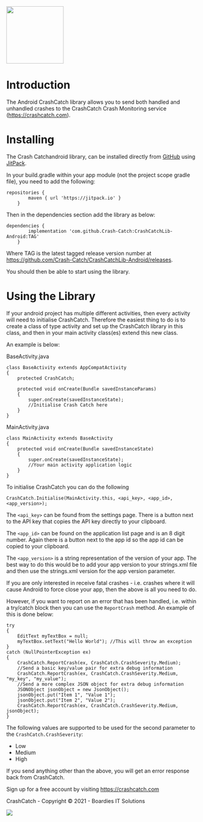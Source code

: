 <img src="https://crashcatch.com/images/logo.png" width="150">


# Introduction
The Android CrashCatch library allows you to send both handled and
unhandled crashes to the CrashCatch Crash Monitoring service 
(https://crashcatch.com). 

# Installing
The Crash Catchandroid library, can be installed directly from 
[GitHub](https://github.com) using [JitPack](https://jitpack.io). 

In your build.gradle within your app module (not the project scope
gradle file), you need to add the following:
```
repositories {
        maven { url 'https://jitpack.io' }
    }
```

Then in the dependencies section add the library as below:
```
dependencies {
        implementation 'com.github.Crash-Catch:CrashCatchLib-Android:TAG'
    }
```

Where TAG is the latest tagged release version number at https://github.com/Crash-Catch/CrashCatchLib-Android/releases.

You should then be able to start using the library. 

# Using the Library
If your android project has multiple different activities, then every
activity will need to initialise CrashCatch. Therefore the easiest thing to
do is to create a class of type activity and set up the CrashCatch library
in this class, and then in your main activity class(es) extend this new class. 

An example is below:

BaseActivity.java
```
class BaseActivity extends AppCompatActivity
{
    protected CrashCatch;
    
    protected void onCreate(Bundle savedInstanceParams)
    {
        super.onCreate(savedInstanceState);
        //Initialise Crash Catch here
    }
}
``` 

MainActivity.java
```
class MainActivity extends BaseActivity
{
    protected void onCreate(Bundle savedInstanceState)
    {
        super.onCreate(savedInstanceState);
        //Your main activity application logic
    }
}
```

To initialise CrashCatch you can do the following

```
CrashCatch.Initialise(MainActivity.this, <api_key>, <app_id>, <app_version>);
```

The `<api_key>` can be found from the settings page. There is a button next to the API key that
copies the API key directly to your clipboard. 

The `<app_id>` can be found on the application list page and is an 8 digit number. Again there
is a button next to the app id so the app id can be copied to your clipboard.

The `<app_version>` is a string representation of the version of your app. The best way to do this
would be to add your app version to your strings.xml file and then use the strings.xml version
for the app version parameter.

If you are only interested in receive fatal crashes - i.e. crashes where it will
cause Android to force close your app, then the above is all you need to do. 

However, if you want to report on an error that has been handled, i.e. within a try/catch block then
you can use the `ReportCrash` method. An example of this is done below:

```
try
{
    EditText myTextBox = null;
    myTextBox.setText("Hello World"); //This will throw an exception
}
catch (NullPointerException ex)
{
    CrashCatch.ReportCrash(ex, CrashCatch.CrashSeverity.Medium);
    //Send a basic key/value pair for extra debug information
    CrashCatch.ReportCrash(ex, CrashCatch.CrashSeverity.Medium, "my_key", "my_value");
    //Send a more complex JSON object for extra debug information
    JSONObject jsonObject = new JsonObject();
    jsonObject.put("Item 1", "Value 1");
    jsonObject.put("Item 2", "Value 2");
    CrashCatch.ReportCrash(ex, CrashCatch.CrashSeverity.Medium, jsonObject);
}
```

The following values are supported to be used for the second parameter to the `CrashCatch.CrashSeverity`:
* Low
* Medium
* High

If you send anything other than the above, you will get an error response
back from CrashCatch. 

Sign up for a free account by visiting https://crashcatch.com

CrashCatch - Copyright &copy; 2021 - Boardies IT Solutions

<img src="https://boardiesitsolutions.com/images/logo.png"> 
